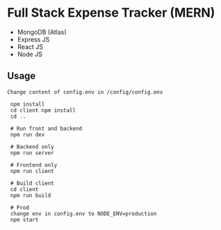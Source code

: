 # Full Stack Expense Tracker (MERN)

- MongoDB (Atlas)
- Express JS
- React JS
- Node JS


## Usage

```
Change content of config.env in /config/config.env
```

```
 npm install
 cd client npm install
 cd ..
 
 # Run front and backend
 npm run dev
 
 # Backend only
 npm run server
 
 # Frontend only
 npm run client
 
 # Build client
 cd client
 npm run build
 
 # Prod
 change env in config.env to NODE_ENV=production
 npm start
```

